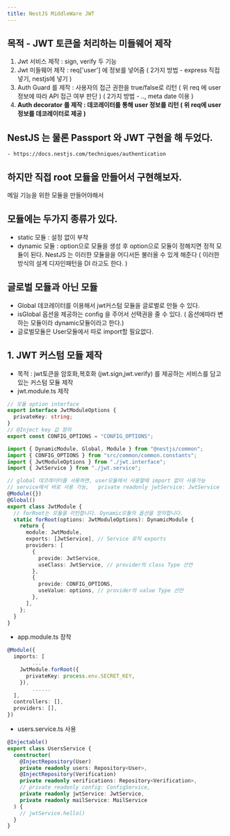 ```yaml
---
title: NestJS MiddleWare JWT
---
```


## 목적 - JWT 토큰을 처리하는 미들웨어 제작

1. Jwt 서비스 제작 : sign, verify 두 기능
2. Jwt 미들웨어 제작 : req['user'] 에 정보를 넣어줌 ( 2가지 방법 - express 직접 넣기, nestjs에 넣기 )
3. Auth Guard 를 제작 :
   사용자의 접근 권한을 true/false로 리턴 ( 위 req 에 user 정보에 따라 API 접근 여부 판단 ) ( 2가지 방법 - .., meta date 이용 )
4. **Auth decorator 를 제작 : 데코레이터를 통해 user 정보를 리턴 ( 위 req에 user 정보를 데코레이터로 제공 )**

## NestJS 는 물론 Passport 와 JWT 구현을 해 두었다.

    - https://docs.nestjs.com/techniques/authentication

## 하지만 직접 root 모듈을 만들어서 구현해보자.

메일 기능을 위한 모듈을 만들어야해서

## 모듈에는 두가지 종류가 있다.

- static 모듈 : 설정 없이 부착
- dynamic 모듈 : option으로 모듈을 생성 후 option으로 모듈이 정해지면 정적 모듈이 된다.
  NestJS 는 이러한 모듈을을 어디서든 불러올 수 있게 해준다 ( 이러한 방식의 설계 디자인패턴을 DI 라고도 한다. )

## 글로벌 모듈과 아닌 모듈

- Global 데코레이터를 이용해서 jwt커스텀 모듈을 글로벌로 만들 수 있다.
- isGlobal 옵션을 제공하는 config 을 주어서 선택권을 줄 수 있다. ( 옵션에따라 변하는 모듈이라 dynamic모듈이라고 한다.)
- 글로벌모듈은 User모듈에서 따로 import할 필요없다.

## 1. JWT 커스텀 모듈 제작

- 목적 : jwt토큰을 암호화,복호화 (jwt.sign,jwt.verify) 를 제공하는 서비스를 담고있는 커스텀 모듈 제작
- jwt.module.ts 제작

```ts
// 모듈 option interface
export interface JwtModuleOptions {
  privateKey: string;
}
// @Inject key 값 정의
export const CONFIG_OPTIONS = "CONFIG_OPTIONS";

import { DynamicModule, Global, Module } from "@nestjs/common";
import { CONFIG_OPTIONS } from "src/common/common.constants";
import { JwtModuleOptions } from "./jwt.interface";
import { JwtService } from "./jwt.service";

// global 데코레이터를 사용하면, user모듈에서 사용할때 import 없이 사용가능
// service에서 바로 사용 가능,   private readonly jwtService: JwtService
@Module({})
@Global()
export class JwtModule {
  // forRoot는 모듈을 리턴합니다. Dynamic모듈의 옵션을 정의합니다.
  static forRoot(options: JwtModuleOptions): DynamicModule {
    return {
      module: JwtModule,
      exports: [JwtService], // Service 로직 exports
      providers: [
        {
          provide: JwtService,
          useClass: JwtService, // provider의 class Type 선언
        },
        {
          provide: CONFIG_OPTIONS,
          useValue: options, // provider의 value Type 선언
        },
      ],
    };
  }
}
```

- app.module.ts 장착

```ts
@Module({
  imports: [
        ...
    JwtModule.forRoot({
      privateKey: process.env.SECRET_KEY,
    }),
        ......
  ],
  controllers: [],
  providers: [],
})
```

- users.service.ts 사용

```ts
@Injectable()
export class UsersService {
  constructor(
    @InjectRepository(User)
    private readonly users: Repository<User>,
    @InjectRepository(Verification)
    private readonly verifications: Repository<Verification>,
    // private readonly config: ConfigService,
    private readonly jwtService: JwtService,
    private readonly mailService: MailService
  ) {
    // jwtService.hello()
  }
}
```
